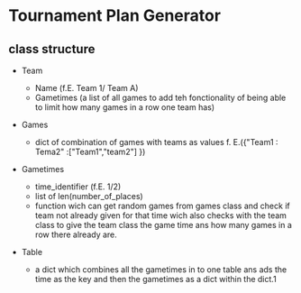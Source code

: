 # Tournament Plan Generator

## class structure

- Team
    - Name (f.E. Team 1/ Team A)
    - Gametimes (a list of all games to add teh fonctionality of being able to limit how many games in a row one team has)

- Games
    - dict of combination of games with teams as values f. E.({"Team1 : Tema2" :["Team1","team2"] })

- Gametimes
    - time_identifier (f.E. 1/2)
    - list of len(number_of_places)
    - function wich can get random games from games class and check if team not already given for that time wich also checks with the team class to give the team class the game time ans how many games in a row there already are.

- Table
    - a dict which combines all the gametimes in to one table ans ads the time as the key and then the gametimes as a dict within the dict.1